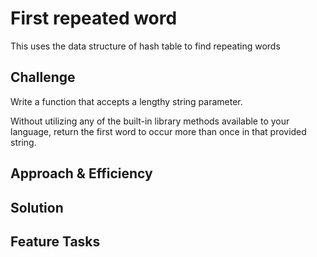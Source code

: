 
# First repeated word
This uses the data structure of hash table to find repeating words

## Challenge
Write a function that accepts a lengthy string parameter.

Without utilizing any of the built-in library methods available to your language, return the first word to occur more than once in that provided string.

## Approach & Efficiency
<!-- What approach did you take? Why? What is the Big O space/time for this approach? -->

## Solution
<!-- Embedded whiteboard image -->


## Feature Tasks


